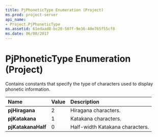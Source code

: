 ```yaml
---
title: PjPhoneticType Enumeration (Project)
ms.prod: project-server
api_name:
- Project.PjPhoneticType
ms.assetid: 61edaad8-bc20-507f-9e36-40e765f55cf8
ms.date: 06/08/2017
---
```



# PjPhoneticType Enumeration (Project)

Contains constants that specify the type of characters used to display phonetic information.



|**Name**|**Value**|**Description**|
|:-----|:-----|:-----|
|**pjHiragana**|2|Hiragana characters.|
|**pjKatakana**|1|Katakana characters.|
|**pjKatakanaHalf**|0|Half-width Katakana characters.|

